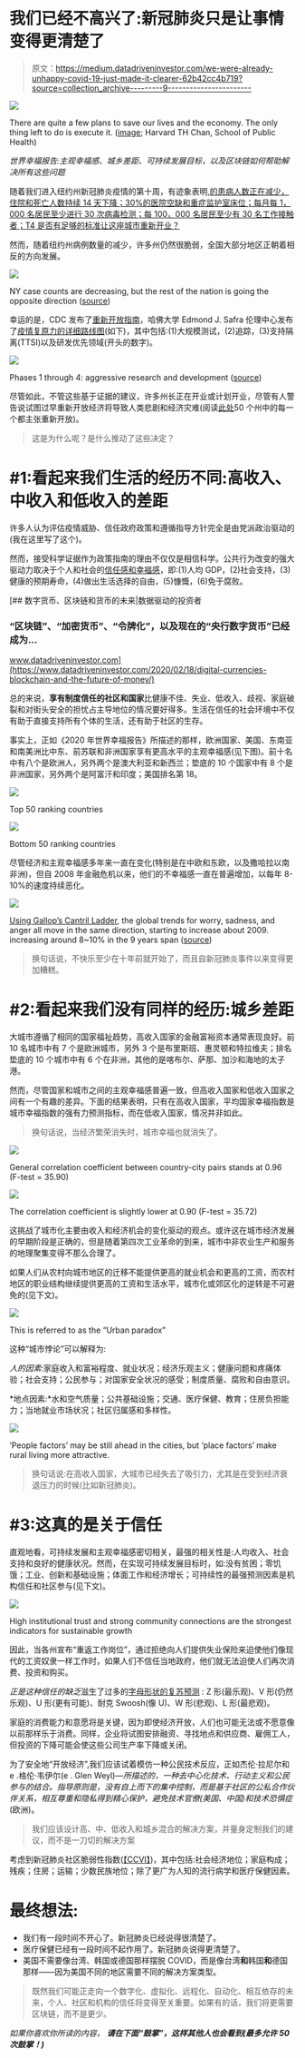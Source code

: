 # 我们已经不高兴了:新冠肺炎只是让事情变得更清楚了

> 原文：<https://medium.datadriveninvestor.com/we-were-already-unhappy-covid-19-just-made-it-clearer-62b42cc4b719?source=collection_archive---------9----------------------->

![](img/d3c60e3d1690c1bdae8ee27ea72820ab.png)

There are quite a few plans to save our lives and the economy. The only thing left to do is execute it. ([image](https://covidpathforward.com/); Harvard TH Chan, School of Public Health)

*世界幸福报告:主观幸福感、城乡差距、可持续发展目标，以及区块链如何帮助解决所有这些问题*

随着我们进入纽约州新冠肺炎疫情的第十周，有迹象表明,[的患病人数正在减少，住院和死亡人数持续 14 天下降；30%的医院空缺和重症监护室床位；每月每 1，000 名居民至少进行 30 次病毒检测；每 100，000 名居民至少有 30 名工作接触者；T4 是否有足够的标准让这座城市重新开业？](https://www1.nyc.gov/site/doh/covid/covid-19-data.page)

然而，随着纽约州病例数量的减少，许多州仍然很脆弱，全国大部分地区正朝着相反的方向发展。

![](img/ea5f81a796be09024de26a4ff09236a8.png)

NY case counts are decreasing, but the rest of the nation is going the opposite direction ([source](https://time.com/5832365/new-york-covid-cases-us/))

幸运的是，CDC 发布了[重新开放指南](http://cdn.cnn.com/cnn/2020/images/04/30/reopening.guidelines.pdf)，哈佛大学 Edmond J. Safra 伦理中心发布了[疫情复原力的详细路线图](https://ethics.harvard.edu/files/center-for-ethics/files/roadmaptopandemicresilience_updated_4.20.20_0.pdf)(如下)，其中包括:(1)大规模测试，(2)追踪，(3)支持隔离(TTSI)以及研发优先领域(开头的数字)。

![](img/68eac3fbe47a51927e13783ae0807df3.png)

Phases 1 through 4: aggressive research and development ([source](https://ethics.harvard.edu/files/center-for-ethics/files/roadmaptopandemicresilience_updated_4.20.20_0.pdf))

尽管如此，不管这些基于证据的建议，许多州长正在开业或计划开业，尽管有人警告说试图过早重新开放经济将导致人类悲剧和经济灾难(阅读[此处](https://www.cnn.com/interactive/2020/us/states-reopen-coronavirus-trnd/)50 个州中的每一个都主张重新开放)。

> 这是为什么呢？是什么推动了这些决定？

# #1:看起来我们生活的经历不同:高收入、中收入和低收入的差距

许多人认为评估疫情威胁、信任政府政策和遵循指导方针完全是由党派政治驱动的(我在这里写了这个)。

然而，接受科学证据作为政策指南的理由不仅仅是相信科学。公共行为改变的强大驱动力取决于个人和社会的[信任感和幸福感](https://happiness-report.s3.amazonaws.com/2020/WHR20.pdf)，即:(1)人均 GDP，(2)社会支持，(3)健康的预期寿命，(4)做出生活选择的自由，(5)慷慨，(6)免于腐败。

[](https://www.datadriveninvestor.com/2020/02/18/digital-currencies-blockchain-and-the-future-of-money/) [## 数字货币、区块链和货币的未来|数据驱动的投资者

### “区块链”、“加密货币”、“令牌化”，以及现在的“央行数字货币”已经成为…

www.datadriveninvestor.com](https://www.datadriveninvestor.com/2020/02/18/digital-currencies-blockchain-and-the-future-of-money/) 

总的来说，**享有制度信任的社区和国家**比健康不佳、失业、低收入、歧视、家庭破裂和对街头安全的担忧占主导地位的情况要好得多。生活在信任的社会环境中不仅有助于直接支持所有个体的生活，还有助于社区的生存。

事实上，正如《2020 年世界幸福报告》所描述的那样，欧洲国家、美国、东南亚和南美洲比中东、前苏联和非洲国家享有更高水平的主观幸福感(见下图)。前十名中有八个是欧洲人，另外两个是澳大利亚和新西兰；垫底的 10 个国家中有 8 个是非洲国家，另外两个是阿富汗和印度；美国排名第 18。

![](img/c98a1ad4fc72c8313cbc8936a77e2dd8.png)

Top 50 ranking countries

![](img/7b9077d0d50f6a64a27d67fead50d1cd.png)

Bottom 50 ranking countries

尽管经济和主观幸福感多年来一直在变化(特别是在中欧和东欧，以及撒哈拉以南非洲)，但自 2008 年金融危机以来，他们的不幸福感一直在普遍增加，以每年 8-10%的速度持续恶化。

![](img/25e4f7ac86eed88fedb81588672482f3.png)

[Using Gallop’s Cantril Ladder](https://news.gallup.com/poll/122453/understanding-gallup-uses-cantril-scale.aspx), the global trends for worry, sadness, and anger all move in the same direction, starting to increase about 2009\. increasing around 8~10% in the 9 years span ([source](https://happiness-report.s3.amazonaws.com/2020/WHR20.pdf))

> 换句话说，不快乐至少在十年前就开始了，而且自新冠肺炎事件以来变得更加糟糕。

# #2:看起来我们没有同样的经历:城乡差距

大城市遵循了相同的国家福祉趋势，高收入国家的金融富裕资本通常表现良好。前 10 名城市中有 7 个是欧洲城市，另外 3 个是布里斯班、惠灵顿和特拉维夫；排名垫底的 10 个城市中有 6 个在非洲，其他的是喀布尔、萨那、加沙和海地的太子港。

然而，尽管国家和城市之间的主观幸福感普遍一致，但高收入国家和低收入国家之间有一个有趣的差异。下面的结果表明，只有在高收入国家，平均国家幸福指数是城市幸福指数的强有力预测指标，而在低收入国家，情况并非如此。

> 换句话说，当经济繁荣消失时，城市幸福也就消失了。

![](img/5410879467cc92061a211088ec4052d3.png)

General correlation coefficient between country-city pairs stands at 0.96 (F-test = 35.90)

![](img/46ca6de993c2e85662021da9b402651e.png)

The correlation coefficient is slightly lower at 0.90 (F-test = 35.72)

这挑战了城市化主要由收入和经济机会的变化驱动的观点。或许这在城市经济发展的早期阶段是正确的，但是随着第四次工业革命的到来，城市中非农业生产和服务的地理聚集变得不那么合理了。

如果人们从农村向城市地区的迁移不能提供更高的就业机会和更高的工资，而农村地区的职业结构继续提供更高的工资和生活水平，城市化或郊区化的逆转是不可避免的(见下文)。

![](img/b4d105b75042cbce2a1492784af1e049.png)

This is referred to as the “Urban paradox”

这种“城市悖论”可以解释为:

*人的因素*:家庭收入和富裕程度、就业状况；经济乐观主义；健康问题和疼痛体验；社会支持；公民参与；对国家安全状况的感受；制度质量、腐败和自由意识。

*地点因素:*水和空气质量；公共基础设施；交通、医疗保健、教育；住房负担能力；当地就业市场状况；社区归属感和多样性。

![](img/afdb4dd1d64707fc2dfcd8d9982637b1.png)

‘People factors’ may be still ahead in the cities, but ‘place factors’ make rural living more attractive.

> 换句话说:在高收入国家，大城市已经失去了吸引力，尤其是在受到经济衰退压力的时候(比如新冠肺炎)。

# #3:这真的是关于信任

直观地看，可持续发展和主观幸福感密切相关，最强的相关性是:人均收入、社会支持和良好的健康状况。然而，在实现可持续发展目标时，如:没有贫困；零饥饿；工业、创新和基础设施；体面工作和经济增长；可持续性的最强预测因素是机构信任和社区参与(见下文)。

![](img/1ab527e28ba1c61e0c0f3d14966e1a22.png)

High institutional trust and strong community connections are the strongest indicators for sustainable growth

因此，当各州宣布“重返工作岗位”，通过拒绝向人们提供失业保险来迫使他们像现代的工资奴隶一样工作时，如果人们不信任当地政府，他们就无法迫使人们再次消费、投资和购买。

*正是这种信任的缺乏*滋生了过多的[字母形状的复苏预测](https://www.brookings.edu/blog/up-front/2020/05/04/the-abcs-of-the-post-covid-economic-recovery/?utm_campaign=Brookings%20Brief&utm_source=hs_email&utm_medium=email&utm_content=87402482) : Z 形(最乐观)、V 形(仍然乐观)、U 形(更有可能)、耐克 Swoosh(像 U)、W 形(悲观)、L 形(最悲观)。

家庭的消费能力和意愿将是关键，因为即使经济开放，人们也可能无法或不愿意像以前那样乐于消费。同样，企业将试图安排融资、寻找地点和供应商、雇佣工人，但投资的下降可能会使这些公司生产率下降或关闭。

为了安全地“开放经济”,我们应该试着模仿一种公民技术反应，正如杰伦·拉尼尔和 e .格伦·韦伊尔(e . Glen Weyl)—*所描述的，一种去中心化技术、行动主义和公民参与的结合。指导原则是，没有自上而下的集中控制，而是基于社区的公私合作伙伴关系，相互尊重和隐私得到精心保护，避免技术官僚(美国、中国)和技术恐惧症*(欧洲)。

> 我们应该设计高、中、低收入和城乡混合的解决方案，并量身定制我们的建议，而不是一刀切的解决方案

考虑到新冠肺炎社区脆弱性指数([【CCVI】](https://precisionforcovid.org/ccvi?utm_source=newsletter&utm_medium=email&utm_campaign=newsletter_axiosvitals&stream=top))，其中包括:社会经济地位；家庭构成；残疾；住房；运输；少数民族地位；除了更广为人知的流行病学和医疗保健因素。

# 最终想法:

*   我们有一段时间不开心了。新冠肺炎已经说得很清楚了。
*   医疗保健已经有一段时间不起作用了。新冠肺炎说得更清楚了。
*   美国不需要像台湾、韩国或德国那样摆脱 COVID，而是像台湾**和**韩国**和**德国那样——因为美国不同的地区需要不同的解决方案类型。

> 既然我们可能正走向一个数字化、虚拟化、远程化、自动化、相互依存的未来，个人、社区和机构的信任将变得至关重要。如果有的话，我们将更需要区块链，而不是更少。

*如果你喜欢你所读的内容，* ***请在下面“鼓掌”，这样其他人也会看到(最多允许 50 次鼓掌！)***
